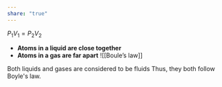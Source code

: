 ```yaml
---
share: "true"
---
```


$P_1V_1=P_2V_2$

- **Atoms in a liquid are close together**
- **Atoms in a gas are far apart**
![[Boule’s law]]

Both liquids and gases are considered to be fluids
Thus, they both follow Boyle's law. 


